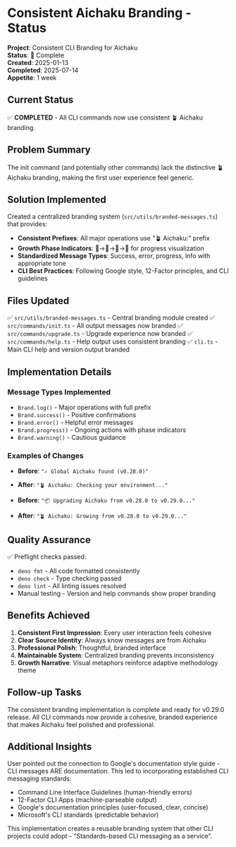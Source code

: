 # Consistent Aichaku Branding - Status

**Project**: Consistent CLI Branding for Aichaku\
**Status**: 🍃 Complete\
**Created**: 2025-01-13\
**Completed**: 2025-07-14\
**Appetite**: 1 week

## Current Status

✅ **COMPLETED** - All CLI commands now use consistent 🪴 Aichaku branding.

## Problem Summary

The init command (and potentially other commands) lack the distinctive 🪴 Aichaku branding, making the first user
experience feel generic.

## Solution Implemented

Created a centralized branding system (`src/utils/branded-messages.ts`) that provides:

- **Consistent Prefixes**: All major operations use "🪴 Aichaku:" prefix
- **Growth Phase Indicators**: 🌱→🌿→🌳→🍃 for progress visualization
- **Standardized Message Types**: Success, error, progress, info with appropriate tone
- **CLI Best Practices**: Following Google style, 12-Factor principles, and CLI guidelines

## Files Updated

✅ `src/utils/branded-messages.ts` - Central branding module created ✅ `src/commands/init.ts` - All output messages now
branded ✅ `src/commands/upgrade.ts` - Upgrade experience now branded ✅ `src/commands/help.ts` - Help output uses
consistent branding ✅ `cli.ts` - Main CLI help and version output branded

## Implementation Details

### Message Types Implemented

- `Brand.log()` - Major operations with full prefix
- `Brand.success()` - Positive confirmations
- `Brand.error()` - Helpful error messages
- `Brand.progress()` - Ongoing actions with phase indicators
- `Brand.warning()` - Cautious guidance

### Examples of Changes

- **Before**: `"✓ Global Aichaku found (v0.28.0)"`
- **After**: `"🪴 Aichaku: Checking your environment..."`

- **Before**: `"📦 Upgrading Aichaku from v0.28.0 to v0.29.0..."`
- **After**: `"🪴 Aichaku: Growing from v0.28.0 to v0.29.0..."`

## Quality Assurance

✅ Preflight checks passed:

- `deno fmt` - All code formatted consistently
- `deno check` - Type checking passed
- `deno lint` - All linting issues resolved
- Manual testing - Version and help commands show proper branding

## Benefits Achieved

1. **Consistent First Impression**: Every user interaction feels cohesive
2. **Clear Source Identity**: Always know messages are from Aichaku
3. **Professional Polish**: Thoughtful, branded interface
4. **Maintainable System**: Centralized branding prevents inconsistency
5. **Growth Narrative**: Visual metaphors reinforce adaptive methodology theme

## Follow-up Tasks

The consistent branding implementation is complete and ready for v0.29.0 release. All CLI commands now provide a
cohesive, branded experience that makes Aichaku feel polished and professional.

## Additional Insights

User pointed out the connection to Google's documentation style guide - CLI messages ARE documentation. This led to
incorporating established CLI messaging standards:

- Command Line Interface Guidelines (human-friendly errors)
- 12-Factor CLI Apps (machine-parseable output)
- Google's documentation principles (user-focused, clear, concise)
- Microsoft's CLI standards (predictable behavior)

This implementation creates a reusable branding system that other CLI projects could adopt - "Standards-based CLI
messaging as a service".
